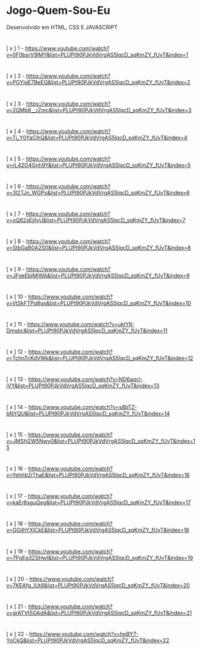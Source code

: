 # Jogo-Quem-Sou-Eu
Desenvolvido em HTML, CSS E JAVASCRIPT 
#
[ x ] 1 - https://www.youtube.com/watch?v=0F0bsrV9lMY&list=PLUPt90PJkVdVrgAS5lqcD_sqKmZY_fUvT&index=1
#
[ x ] 2 - https://www.youtube.com/watch?v=PGYjqE7BeEQ&list=PLUPt90PJkVdVrgAS5lqcD_sqKmZY_fUvT&index=2
#
[ x ] 3 - https://www.youtube.com/watch?v=2QMb8__rZmc&list=PLUPt90PJkVdVrgAS5lqcD_sqKmZY_fUvT&index=3
#
[ x ] 4 - https://www.youtube.com/watch?v=Ti_Y0YaCjhQ&list=PLUPt90PJkVdVrgAS5lqcD_sqKmZY_fUvT&index=4
#
[ x ] 5 - https://www.youtube.com/watch?v=rL42O4Gnh9Y&list=PLUPt90PJkVdVrgAS5lqcD_sqKmZY_fUvT&index=5
#
[ x ] 6 - https://www.youtube.com/watch?v=3l2TJn_WGPs&list=PLUPt90PJkVdVrgAS5lqcD_sqKmZY_fUvT&index=6
#
[ x ] 7 - https://www.youtube.com/watch?v=oQ62sEjjIyU&list=PLUPt90PJkVdVrgAS5lqcD_sqKmZY_fUvT&index=7
#
[ x ] 8 - https://www.youtube.com/watch?v=StbGaB0A2S0&list=PLUPt90PJkVdVrgAS5lqcD_sqKmZY_fUvT&index=8
#
[ x ] 9 - https://www.youtube.com/watch?v=JFgeEbjMjWA&list=PLUPt90PJkVdVrgAS5lqcD_sqKmZY_fUvT&index=9
#
[ x ] 10 - https://www.youtube.com/watch?v=VtSkFTPq8gs&list=PLUPt90PJkVdVrgAS5lqcD_sqKmZY_fUvT&index=10
#
[ x ] 11 - https://www.youtube.com/watch?v=uktYK-Dmsbc&list=PLUPt90PJkVdVrgAS5lqcD_sqKmZY_fUvT&index=11 
#
[ x ] 12 - https://www.youtube.com/watch?v=TchnTcKdVWk&list=PLUPt90PJkVdVrgAS5lqcD_sqKmZY_fUvT&index=12
#
[ x ] 13 - https://www.youtube.com/watch?v=ND6aqcl-jVY&list=PLUPt90PJkVdVrgAS5lqcD_sqKmZY_fUvT&index=13
#
[ x ] 14 - https://www.youtube.com/watch?v=s8bTZ-bNYQU&list=PLUPt90PJkVdVrgAS5lqcD_sqKmZY_fUvT&index=14
#
[ x ] 15 - https://www.youtube.com/watch?v=JMSH2W5Nwy0&list=PLUPt90PJkVdVrgAS5lqcD_sqKmZY_fUvT&index=15
#
[ x ] 16 - https://www.youtube.com/watch?v=Yehhb2iThaE&list=PLUPt90PJkVdVrgAS5lqcD_sqKmZY_fUvT&index=16
#
[ x ] 17 - https://www.youtube.com/watch?v=kaEr8sguQeg&list=PLUPt90PJkVdVrgAS5lqcD_sqKmZY_fUvT&index=17
#
[ x ] 18 - https://www.youtube.com/watch?v=GGiIhYXICkE&list=PLUPt90PJkVdVrgAS5lqcD_sqKmZY_fUvT&index=18
#
[ x ] 19 - https://www.youtube.com/watch?v=7PgEg3ZSHwI&list=PLUPt90PJkVdVrgAS5lqcD_sqKmZY_fUvT&index=19
#
[ x ] 20 - https://www.youtube.com/watch?v=7KEAfg_IUt8&list=PLUPt90PJkVdVrgAS5lqcD_sqKmZY_fUvT&index=20
#
[ x ] 21 - https://www.youtube.com/watch?v=grATVt5GAdA&list=PLUPt90PJkVdVrgAS5lqcD_sqKmZY_fUvT&index=21
#
[ x ] 22 - https://www.youtube.com/watch?v=hpBY7-YoCkQ&list=PLUPt90PJkVdVrgAS5lqcD_sqKmZY_fUvT&index=22
